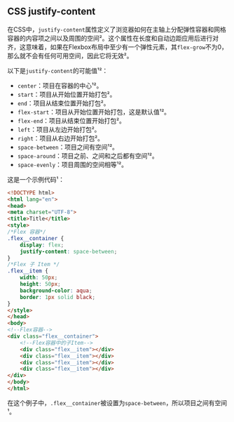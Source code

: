 ## CSS justify-content

在CSS中，`justify-content`属性定义了浏览器如何在主轴上分配弹性容器和网格容器的内容项之间以及周围的空间²。这个属性在长度和自动边距应用后进行对齐，这意味着，如果在Flexbox布局中至少有一个弹性元素，其`flex-grow`不为0，那么就不会有任何可用空间，因此它将无效²。

以下是`justify-content`的可能值¹²：
- `center`：项目在容器的中心¹²。
- `start`：项目从开始位置开始打包²。
- `end`：项目从结束位置开始打包²。
- `flex-start`：项目从开始位置开始打包，这是默认值¹²。
- `flex-end`：项目从结束位置开始打包²。
- `left`：项目从左边开始打包²。
- `right`：项目从右边开始打包²。
- `space-between`：项目之间有空间¹²。
- `space-around`：项目之前、之间和之后都有空间¹²。
- `space-evenly`：项目周围的空间相等¹²。

这是一个示例代码¹：
```html
<!DOCTYPE html>
<html lang="en">
<head>
<meta charset="UTF-8">
<title>Title</title>
<style>
/*Flex 容器*/
.flex__container {
    display: flex;
    justify-content: space-between;
}
/*Flex 子 Item */
.flex__item {
    width: 50px;
    height: 50px;
    background-color: aqua;
    border: 1px solid black;
}
</style>
</head>
<body>
<!--Flex容器-->
<div class="flex__container">
    <!--Flex容器中的子Item-->
    <div class="flex__item"></div>
    <div class="flex__item"></div>
    <div class="flex__item"></div>
    <div class="flex__item"></div>
</div>
</body>
</html>
```
在这个例子中，`.flex__container`被设置为`space-between`，所以项目之间有空间¹。
